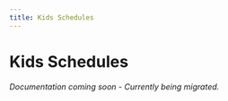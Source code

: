 ```yaml
---
title: Kids Schedules
---
```


# Kids Schedules

*Documentation coming soon - Currently being migrated.*

